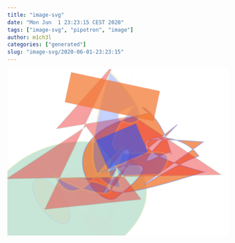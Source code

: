 ```yaml
---
title: "image-svg"
date: "Mon Jun  1 23:23:15 CEST 2020"
tags: ["image-svg", "pipotron", "image"]
author: m1ch3l
categories: ["generated"]
slug: "image-svg/2020-06-01-23:23:15"
---
```


![](image.svg)
